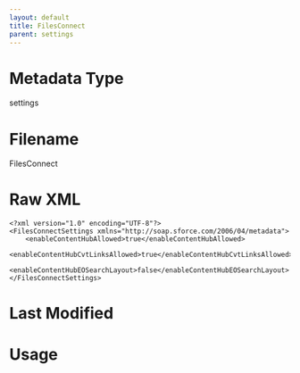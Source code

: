 ```yaml
---
layout: default
title: FilesConnect
parent: settings
---
```

# Metadata Type
settings


# Filename 
FilesConnect


# Raw XML
```
<?xml version="1.0" encoding="UTF-8"?>
<FilesConnectSettings xmlns="http://soap.sforce.com/2006/04/metadata">
    <enableContentHubAllowed>true</enableContentHubAllowed>
    <enableContentHubCvtLinksAllowed>true</enableContentHubCvtLinksAllowed>
    <enableContentHubEOSearchLayout>false</enableContentHubEOSearchLayout>
</FilesConnectSettings>
```


# Last Modified


# Usage
